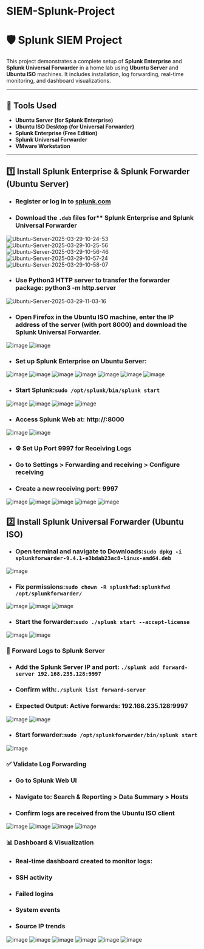 # SIEM-Splunk-Project

# 🛡️ Splunk SIEM Project

This project demonstrates a complete setup of **Splunk Enterprise** and **Splunk Universal Forwarder** in a home lab using **Ubuntu Server** and **Ubuntu ISO** machines. It includes installation, log forwarding, real-time monitoring, and dashboard visualizations.

---

## 🧰 Tools Used

- **Ubuntu Server (for Splunk Enterprise)**
- **Ubuntu ISO Desktop (for Universal Forwarder)**
- **Splunk Enterprise (Free Edition)**
- **Splunk Universal Forwarder**
- **VMware Workstation**

---

## 1️⃣ Install Splunk Enterprise & Splunk Forwarder (Ubuntu Server)

- ### Register or log in to [splunk.com](https://splunk.com)
- ### Download the `.deb` files for** **Splunk Enterprise** and **Splunk Universal Forwarder**

![Ubuntu-Server-2025-03-29-10-24-53](https://github.com/user-attachments/assets/47b68ba2-95f6-44cf-9826-6dcbb897203d)
![Ubuntu-Server-2025-03-29-10-25-56](https://github.com/user-attachments/assets/752b84a5-66fa-4f18-b6c3-5be2b6baf062)
![Ubuntu-Server-2025-03-29-10-56-46](https://github.com/user-attachments/assets/d6010752-6a26-4a5f-9e77-6251f998fef1)
![Ubuntu-Server-2025-03-29-10-57-24](https://github.com/user-attachments/assets/6231c171-f8fc-43b9-86ae-281325a684d1)
![Ubuntu-Server-2025-03-29-10-58-07](https://github.com/user-attachments/assets/ed390dd8-5e3d-4621-8b2d-c39ac8e8ee39)


- ### Use Python3 HTTP server to transfer the forwarder package: python3 -m http.server
![Ubuntu-Server-2025-03-29-11-03-16](https://github.com/user-attachments/assets/ef0d5adb-f754-4ba1-86a9-c0b59c70c648)

- ### Open Firefox in the Ubuntu ISO machine, enter the IP address of the server (with port 8000) and download the Splunk Universal Forwarder.

![image](https://github.com/user-attachments/assets/6e00cdf9-0129-4833-ba36-11538ac9a752)
![image](https://github.com/user-attachments/assets/868be4df-52c5-41d2-aa5d-7f5f51f1245e)

- ### Set up Splunk Enterprise on Ubuntu Server:

![image](https://github.com/user-attachments/assets/0f49cfbc-80f5-4733-876b-ed388d2fa661)
![image](https://github.com/user-attachments/assets/e370b2b8-b6ce-4acd-a12e-ae2fabdbec5c)
![image](https://github.com/user-attachments/assets/9cda0ee8-79aa-47cf-918f-fe91cc97a702)
![image](https://github.com/user-attachments/assets/4cffb4a0-f4ec-4e59-a42f-141e65167cf4)
![image](https://github.com/user-attachments/assets/8c9168e9-9b0d-4f60-8776-f52723c14df0)
![image](https://github.com/user-attachments/assets/2a119bf4-c99d-4023-b9f1-529a2346e479)
![image](https://github.com/user-attachments/assets/98389e51-a0ed-4b8b-8244-17bfd2b98baf)

- ### Start Splunk:```sudo /opt/splunk/bin/splunk start```

![image](https://github.com/user-attachments/assets/abdaaed3-fb13-4461-9d64-04bc1572814e)
![image](https://github.com/user-attachments/assets/c1a24f96-92e7-413c-8886-263c94bab34c)
![image](https://github.com/user-attachments/assets/22970daf-7beb-471c-856d-1ea705da54af)
![image](https://github.com/user-attachments/assets/a2b28746-fb70-4f79-a449-0afcdf653360)

- ### Access Splunk Web at: http://<server-ip>:8000

![image](https://github.com/user-attachments/assets/40a6191f-c417-42df-8e30-975e01b7f551)
![image](https://github.com/user-attachments/assets/56fe23ea-1664-4c07-a21b-e1e8a07a634b)

- ### ⚙️ Set Up Port 9997 for Receiving Logs

- ### Go to Settings > Forwarding and receiving > Configure receiving

- ### Create a new receiving port: 9997
![image](https://github.com/user-attachments/assets/6985670e-9ac9-4705-a136-7fd4108f2d2f)
![image](https://github.com/user-attachments/assets/1efb6f3d-441b-4c8b-855f-5accb473c34d)
![image](https://github.com/user-attachments/assets/579fdf83-5de0-44ac-ab59-08fd6222e2e7)
![image](https://github.com/user-attachments/assets/6e4a803d-4b1b-45b6-9f5e-adc00dc1e0bd)
![image](https://github.com/user-attachments/assets/350199af-dbb8-4f43-93c1-2b691b95719a)

## 2️⃣ Install Splunk Universal Forwarder (Ubuntu ISO)

- ### Open terminal and navigate to Downloads:```sudo dpkg -i splunkforwarder-9.4.1-e3bdab23ac8-linux-amd64.deb```
![image](https://github.com/user-attachments/assets/724d4afb-80cc-4f84-a96f-ed446278f666)
- ### Fix permissions:```sudo chown -R splunkfwd:splunkfwd /opt/splunkforwarder/```
![image](https://github.com/user-attachments/assets/9383b066-ee79-42f1-b00f-6f3525a22731)
![image](https://github.com/user-attachments/assets/28ea6ed1-d41b-4b6b-b5ed-9029d587d0ad)
![image](https://github.com/user-attachments/assets/3d90eabf-b834-44e2-a9e8-006faf17ee1c)
- ### Start the forwarder:```sudo ./splunk start --accept-license```
![image](https://github.com/user-attachments/assets/4d128920-80e7-4b78-ae08-933754f6b0ba)
![image](https://github.com/user-attachments/assets/e3689b96-0126-48bf-9238-f09982823815)

### 🔁 Forward Logs to Splunk Server

- ### Add the Splunk Server IP and port: ```./splunk add forward-server 192.168.235.128:9997```

- ### Confirm with:```./splunk list forward-server```

- ### Expected Output: Active forwards: 192.168.235.128:9997
                      

![image](https://github.com/user-attachments/assets/cca5961a-2b07-49bf-9cf6-2a1e0eced4fa)
![image](https://github.com/user-attachments/assets/901be5b7-b190-4eec-9ccb-377f718479d6)

- ### Start forwarder:```sudo /opt/splunkforwarder/bin/splunk start```
![image](https://github.com/user-attachments/assets/1cf8c600-d9b1-406e-935a-abc9e04bd8a6)

### ✅ Validate Log Forwarding

- ### Go to Splunk Web UI

- ### Navigate to: Search & Reporting > Data Summary > Hosts

- ### Confirm logs are received from the Ubuntu ISO client

![image](https://github.com/user-attachments/assets/d17a083a-72ec-4831-8657-fb92a09a43b6)
![image](https://github.com/user-attachments/assets/b5d681d2-5600-439c-9534-8027485a7b60)
![image](https://github.com/user-attachments/assets/50fa14d6-f838-4b99-b0ae-a29cead152e3)
![image](https://github.com/user-attachments/assets/3cace987-292d-4233-8dd9-837a834f1429)

### 📊 Dashboard & Visualization

- ### Real-time dashboard created to monitor logs:

- ### SSH activity

- ### Failed logins

- ### System events

- ### Source IP trends
![image](https://github.com/user-attachments/assets/3e23c53b-7002-4118-a622-e128aa229fb1)
![image](https://github.com/user-attachments/assets/b8435d7f-7778-4d3d-a105-b84a5feb406f)
![image](https://github.com/user-attachments/assets/2bacbe9a-f340-47e7-a57b-758f0d209150)
![image](https://github.com/user-attachments/assets/821ed901-4b67-459b-b30c-268b867e648e)
![image](https://github.com/user-attachments/assets/0663ee17-06b0-4b2a-8b9f-f13efcfba4c3)
![image](https://github.com/user-attachments/assets/81f23e94-30f5-42ec-87ed-c53eb23346ed)

                    



